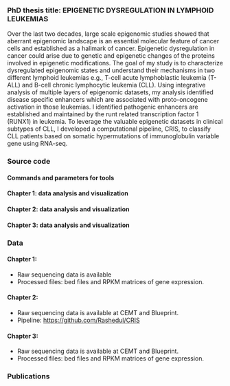 ### PhD thesis title: EPIGENETIC DYSREGULATION IN LYMPHOID LEUKEMIAS
Over the last two decades, large scale epigenomic studies showed that aberrant epigenomic landscape is an essential molecular feature of cancer cells and established as a hallmark of cancer. Epigenetic dysregulation in cancer could arise due to genetic and epigenetic changes of the proteins involved in epigenetic modifications. The goal of my study is to characterize dysregulated epigenomic states and understand their mechanisms in two different lymphoid leukemias e.g., T-cell acute lymphoblastic leukemia (T-ALL) and B-cell chronic lymphocytic leukemia (CLL). Using integrative analysis of multiple layers of epigenomic datasets, my analysis identified disease specific enhancers which are associated with proto-oncogene activation in those leukemias. I identified pathogenic enhancers are established and maintained by the runt related transcription factor 1 (RUNX1) in leukemia. To leverage the valuable epigenetic datasets in clinical subtypes of CLL, I developed a computational pipeline, CRIS, to classify CLL patients based on somatic hypermutations of immunoglobulin variable gene using RNA-seq. 

### Source code

#### Commands and parameters for tools

#### Chapter 1: data analysis and visualization

#### Chapter 2: data analysis and visualization

#### Chapter 3: data analysis and visualization

### Data
#### Chapter 1: 
- Raw sequencing data is available 
- Processed files: bed files and RPKM matrices of gene expression. 

#### Chapter 2: 
- Raw sequencing data is available at CEMT and Blueprint.
- Pipeline: https://github.com/Rashedul/CRIS 

#### Chapter 3: 
- Raw sequencing data is available at CEMT and Blueprint.
- Processed files: bed files and RPKM matrices of gene expression. 

### Publications 

